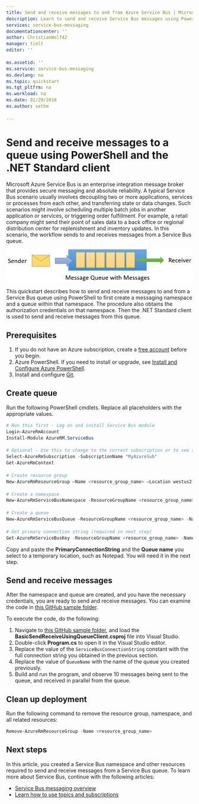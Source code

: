```yaml
---
title: Send and receive messages to and from Azure Service Bus | Microsoft Docs
description: Learn to send and receive Service Bus messages using PowerShell and the .NET client
services: service-bus-messaging
documentationcenter: ''
author: ChristianWolf42
manager: timlt
editor: ''

ms.assetid: ''
ms.service: service-bus-messaging
ms.devlang: na
ms.topic: quickstart
ms.tgt_pltfrm: na
ms.workload: na
ms.date: 01/29/2018
ms.author: sethm

---
```

# Send and receive messages to a queue using PowerShell and the .NET Standard client

Microsoft Azure Service Bus is an enterprise integration message broker that provides secure messaging and absolute reliability. A typical Service Bus scenario usually involves decoupling two or more applications, services or processes from each other, and transferring state or data changes. Such scenarios might involve scheduling multiple batch jobs in another application or services, or triggering order fulfillment. For example, a retail company might send their point of sales data to a back office or regional distribution center for replenishment and inventory updates. In this scenario, the workflow sends to and receives messages from a Service Bus queue.

![queue](./media/service-bus-quickstart-powershell/quick-start-queue.png)

This quickstart describes how to send and receive messages to and from a Service Bus queue using PowerShell to first create a messaging namespace and a queue within that namespace. The procedure also obtains the authorization credentials on that namespace. Then the .NET Standard client is used to send and receive messages from this queue.

## Prerequisites

1. If you do not have an Azure subscription, create a [free account][] before you begin.
2. Azure PowerShell. If you need to install or upgrade, see [Install and Configure Azure PowerShell][].
3. Install and configure [Git][]. 

## Create queue

Run the following PowerShell cmdlets. Replace all placeholders with the appropriate values.

```powershell
# Run this first - Log on and install Service Bus module
Login-AzureRmAccount
Install-Module AzureRM.ServiceBus

# Optional - Use this to change to the current subscription or to see the subscription you currently use
Select-AzureRmSubscription -SubscriptionName "MyAzureSub"
Get-AzureRmContext

# Create resource group 
New-AzureRmResourceGroup –Name <resource_group_name> –Location westus2

# Create a namespace
New-AzureRmServiceBusNamespace -ResourceGroupName <resource_group_name> -NamespaceName <namespace_name> -Location westus2

# Create a queue 
New-AzureRmServiceBusQueue -ResourceGroupName <resource_group_name> -NamespaceName <namespace_name> -Name <queue_name> -EnablePartitioning $False

# Get primary connection string (required in next step)
Get-AzureRmServiceBusKey -ResourceGroupName <resource_group_name> -Namespace <namespace_name> -Name RootManageSharedAccessKey
```

Copy and paste the **PrimaryConnectionString** and the **Queue name** you select to a temporary location, such as Notepad. You will need it in the next step.

## Send and receive messages

After the namespace and queue are created, and you have the necessary credentials, you are ready to send and receive messages. You can examine the code in [this GitHub sample folder](https://github.com/Azure/azure-service-bus/tree/master/samples/DotNet/GettingStarted/Microsoft.Azure.ServiceBus/BasicSendReceiveUsingQueueClient).

To execute the code, do the following:

1. Navigate to [this GitHub sample folder](https://github.com/Azure/azure-service-bus/tree/master/samples/DotNet/GettingStarted/Microsoft.Azure.ServiceBus/BasicSendReceiveUsingQueueClient), and load the **BasicSendReceiveUsingQueueClient.csproj** file into Visual Studio.
2.	Double-click **Program.cs** to open it in the Visual Studio editor.
3.	Replace the value of the `ServiceBusConnectionString` constant with the full connection string you obtained in the previous section.
4.	Replace the value of `QueueName` with the name of the queue you created previously.
5.	Build and run the program, and observe 10 messages being sent to the queue, and received in parallel from the queue.

## Clean up deployment

Run the following command to remove the resource group, namespace, and all related resources:

```powershell
Remove-AzureRmResourceGroup -Name <resource_group_name>
```

## Next steps

In this article, you created a Service Bus namespace and other resources required to send and receive messages from a Service Bus queue. To learn more about Service Bus, continue with the following articles:

* [Service Bus messaging overview](service-bus-messaging-overview.md)
* [Learn how to use topics and subscriptions](service-bus-dotnet-how-to-use-topics-subscriptions.md)

[free account]: https://azure.microsoft.com/free/?ref=microsoft.com&utm_source=microsoft.com&utm_medium=docs&utm_campaign=visualstudio
[Install and Configure Azure PowerShell]: /powershell/azure/install-azurerm-ps
[Git]: https://www.visualstudio.com/learn/install-and-set-up-git/
[service-bus-flow]: ./media/service-bus-quickstart-powershell/quick-start-queue.png
